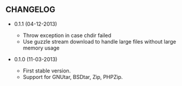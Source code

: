 CHANGELOG
---------

* 0.1.1 (04-12-2013)

  * Throw exception in case chdir failed
  * Use guzzle stream download to handle large files without large memory usage

* 0.1.0 (11-03-2013)

  * First stable version.
  * Support for GNUtar, BSDtar, Zip, PHPZip.

